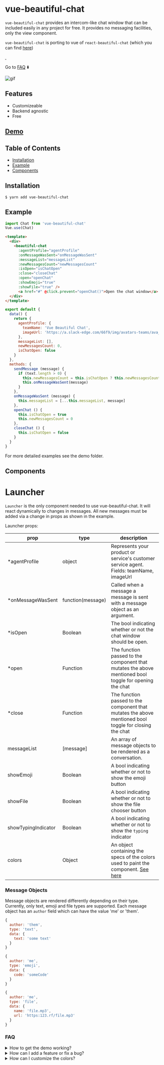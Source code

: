 # vue-beautiful-chat

`vue-beautiful-chat` provides an intercom-like chat window that can be included easily in any project for free. It provides no messaging facilities, only the view component.

`vue-beautiful-chat` is porting to vue of `react-beautiful-chat` (which you can find [here](https://github.com/mattmezza/react-beautiful-chat))

<a href="https://www.npmjs.com/package/vue-beautiful-chat" target="\_parent">
  <img alt="" src="https://img.shields.io/npm/dm/vue-beautiful-chat.svg" />
</a>
<a href="https://github.com/mattmezza/vue-beautiful-chat" target="\_parent">
  <img alt="" src="https://img.shields.io/github/stars/mattmezza/vue-beautiful-chat.svg?style=social&label=Star" />
</a>

Go to [FAQ](#faq) ⬇️

![gif](https://media.giphy.com/media/3ohs4wE4DqXw84xAMo/giphy.gif)

## Features

- Customizeable
- Backend agnostic
- Free

## [Demo](https://mattmezza.github.io/vue-beautiful-chat/)

## Table of Contents
- [Installation](#installation)
- [Example](#example)
- [Components](#api)

## Installation

```
$ yarn add vue-beautiful-chat
```

## Example
```javascript
import Chat from 'vue-beautiful-chat'
Vue.use(Chat)
```

```html
<template>
  <div>
    <beautiful-chat
      :agentProfile="agentProfile"
      :onMessageWasSent="onMessageWasSent"
      :messageList="messageList"
      :newMessagesCount="newMessagesCount"
      :isOpen="isChatOpen"
      :close="closeChat"
      :open="openChat"
      :showEmoji="true"
      :showFile="true" />
      <a href="#" @click.prevent="openChat()">Open the chat window</a>
  </div>
</template>
```
```javascript
export default {
  data() {
    return {
      agentProfile: {
        teamName: 'Vue Beautiful Chat',
        imageUrl: 'https://a.slack-edge.com/66f9/img/avatars-teams/ava_0001-34.png'
      },
      messageList: [],
      newMessagesCount: 0,
      isChatOpen: false
    }
  },
  methods: {
    sendMessage (message) {
      if (text.length > 0) {
        this.newMessagesCount = this.isChatOpen ? this.newMessagesCount : this.newMessagesCount + 1
        this.onMessageWasSent(message)
      }
    },
    onMessageWasSent (message) {
      this.messageList = [...this.messageList, message]
    },
    openChat () {
      this.isChatOpen = true
      this.newMessagesCount = 0
    },
    closeChat () {
      this.isChatOpen = false
    }
  }
}
```

For more detailed examples see the demo folder.

## Components

# Launcher

`Launcher` is the only component needed to use vue-beautiful-chat. It will react dynamically to changes in messages. All new messages must be added via a change in props as shown in the example.

Launcher props:

|prop | type   | description |
|-----|--------|---------------|
| *agentProfile | object | Represents your product or service's customer service agent. Fields: teamName, imageUrl|
| *onMessageWasSent | function(message) | Called when a message a message is sent with a message object as an argument. |
| *isOpen | Boolean | The bool indicating whether or not the chat window should be open. |
| *open | Function | The function passed to the component that mutates the above mentioned bool toggle for opening the chat |
| *close | Function | The function passed to the component that mutates the above mentioned bool toggle for closing the chat |
| messageList | [message] | An array of message objects to be rendered as a conversation. |
| showEmoji | Boolean | A bool indicating whether or not to show the emoji button
| showFile | Boolean | A bool indicating whether or not to show the file chooser button
| showTypingIndicator | Boolean | A bool indicating whether or not to show the `typing` indicator
| colors | Object | An object containing the specs of the colors used to paint the component. [See here](#faq)


### Message Objects

Message objects are rendered differently depending on their type. Currently, only text, emoji and file types are supported. Each message object has an `author` field which can have the value 'me' or 'them'.

``` javascript
{
  author: 'them',
  type: 'text',
  data: {
    text: 'some text'
  }
}

{
  author: 'me',
  type: 'emoji',
  data: {
    code: 'someCode'
  }
}

{
  author: 'me',
  type: 'file',
  data: {
    name: 'file.mp3',
    url: 'https:123.rf/file.mp3'
  }
}

```
### FAQ

<details><summary>How to get the demo working?</summary>
<p>

- `cd vue-beautiful-chat`
- `yarn watch` # this starts the compiler so everytime you edit files they get compiled
- `cd demo`
- `yarn dev` # this starts a web server on localhost:8080 so the demo shows up - it also watches for the demo files changes

</p>
</details>

<details><summary>How can I add a feature or fix a bug?</summary>
<p>

- Fork the repository
- Fix/add your changes
- `yarn build` on the root to have the library compiled with your latest changes
- create a pull request describing what you did
- discuss the changes with the maintainer
- boom! your changes are added to the main repo
- a release is created almost once per week 😉

</p>
</details>

<details><summary>How can I customize the colors?</summary>
<p>

- When initializing the component, pass an object specifying the colors used:

```javascript

let redColors = {
  header: {
    bg: '#D32F2F',
    text: '#fff'
  },
  launcher: {
    bg: '#D32F2F'
  },
  messageList: {
    bg: '#fff'
  },
  sentMessage: {
    bg: '#F44336',
    text: '#fff'
  },
  receivedMessage: {
    bg: '#eaeaea',
    text: '#222222'
  },
  userInput: {
    bg: '#fff',
    text: '#212121'
  }
}

<beautiful-chat
      ...
      :colors="redColors" />
```

This is the red variant. Please check [this file](https://github.com/mattmezza/vue-beautiful-chat/tree/master/demo/src/colors.js) for the list of variants shown in the demo page online.

Please note that you need to pass an Object containing each one of the color properties otherwise the validation will fail.

</p>
</details>
